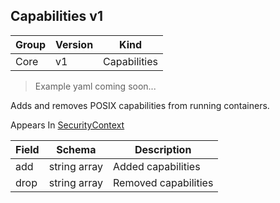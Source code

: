 ## Capabilities v1

Group        | Version     | Kind
------------ | ---------- | -----------
Core | v1 | Capabilities

> Example yaml coming soon...



Adds and removes POSIX capabilities from running containers.

<aside class="notice">
Appears In  <a href="#securitycontext-v1">SecurityContext</a> </aside>

Field        | Schema     | Description
------------ | ---------- | -----------
add | string array | Added capabilities
drop | string array | Removed capabilities

